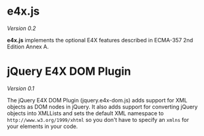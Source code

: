 e4x.js
======

*Version 0.2*

**e4x.js** implements the optional E4X features described in ECMA-357 2nd Edition Annex A.


jQuery E4X DOM Plugin
=====================

*Version 0.1*

The jQuery E4X DOM Plugin (jquery.e4x-dom.js) adds support for XML objects as DOM nodes
in jQuery. It also adds support for converting jQuery objects into XMLLists and sets
the default XML namespace to `http://www.w3.org/1999/xhtml` so you don't have to
specify an `xmlns` for your elements in your code.
